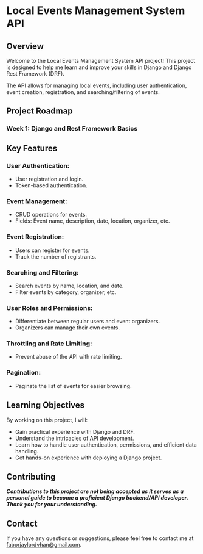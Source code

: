 # **Local Events Management System API**

## Overview

Welcome to the Local Events Management System API project! This project is designed to help me learn and improve your skills in Django and Django Rest Framework (DRF).

The API allows for managing local events, including user authentication, event creation, registration, and searching/filtering of events.

<!-- For detailed documentation on the API, please visit: [Local Events Management System API Documentation](https://jjayfabor.github.io/Local-Events-Management-System-API/) -->

## Project Roadmap

### Week 1: Django and Rest Framework Basics

<!-- ### Week 2: Advanced DRF Features

### Week 3: Project Development and Deployment -->

## Key Features

### User Authentication:

- User registration and login.
- Token-based authentication.

### Event Management:

- CRUD operations for events.
- Fields: Event name, description, date, location, organizer, etc.

### Event Registration:

- Users can register for events.
- Track the number of registrants.

### Searching and Filtering:

- Search events by name, location, and date.
- Filter events by category, organizer, etc.

### User Roles and Permissions:

- Differentiate between regular users and event organizers.
- Organizers can manage their own events.

### Throttling and Rate Limiting:

- Prevent abuse of the API with rate limiting.

### Pagination:

- Paginate the list of events for easier browsing.

## Learning Objectives

By working on this project, I will:

- Gain practical experience with Django and DRF.
- Understand the intricacies of API development.
- Learn how to handle user authentication, permissions, and efficient data handling.
- Get hands-on experience with deploying a Django project.

## Contributing

**_Contributions to this project are not being accepted as it serves as a personal guide to become a proficient Django backend/API developer. Thank you for your understanding._**

## Contact

If you have any questions or suggestions, please feel free to contact me at faborjaylordvhan@gmail.com.
